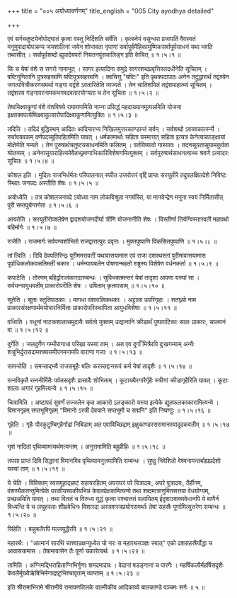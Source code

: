 +++
title = "००५ अयोध्यावर्णनम्"
title_english = "005 City ayodhya detailed"

+++


एवं सर्गचतुष्टयेनोपोद्घातं कृत्वा वस्तु निर्दिशति सर्वेति । कृत्स्नेयं
वसुन्धरा प्रजापतिं वैवस्वतं मनुमुपादायोपक्रम्य जयशालिनां जयेन शोभावता
नृपाणां सर्वापूर्वमैहिकामुष्मिकसर्वापूर्वसाधनं यथा भवति तथासीत् ।
सर्वापूर्वशब्दो ह्युपादेयपरो नियतनपुंसकलिङ्ग इति केचित्  ॥  १।५।१  ॥   

  

किं च येषां वंशे स सगरो नामाभूत् । सागर इत्यादिना समुद्रे
सागरशब्दप्रवृत्तिस्तदधीनेति सूचितम् । षष्टिगुणितानि पुत्रसहस्राणि
षष्टिपुत्रसहस्राणि । क्वचित्तु "षष्टिः" इति पृथक्पदापाठः अनेन
तदुद्धारार्थं तद्वंश्येन जगत्पवित्रीकरणसमर्था गङ्गा यद्वंशे ऽवतारितेति
व्यज्यते । तेन चातिशयितं तद्वंशमाहात्म्यं सूचितम् । तद्वंशस्य
गङ्गापरनामकभगवदवतारयोग्यता च तेन सूचिता  ॥  १।५।२  ॥   

  

तेषामिक्ष्वाकूणां वंशे वंशविषये रामायणमिति नाम्ना प्रसिद्धं
महदाख्यानमुत्पन्नमिति योजना
इक्ष्वाक्वपत्येष्विक्ष्वाकुत्वारोपादिक्ष्वाकूणामित्युक्तिः  ॥  १।५।३  ॥   

  

तदिति । तदिदं बुद्धिस्थम् आदितः आदिमारभ्य निखिलमुत्तरकाण्डान्तं सर्वम् ।
सर्वशब्दो ऽवयवकार्त्स्न्ये । सर्वावयवकम् वर्णपदच्युतिरहितमिति यावत् ।
धर्मकामार्थाः सहिता यस्मात्तत् सहिता इत्यत्र केनेत्याकाङ्क्षायां
मोक्षेणेति गम्यते । तेन पुरुषार्थचतुष्टयसाधनमिति फलितम् । वर्तयिष्यावो
गास्यावः । तदनसूयतासूयामकुर्वता श्रोतव्यम् ।
अनेनासूयाराहित्यमेवैतच्छ्रवणाधिकारिविशेषणमित्युक्तम् ।
सर्वपुरुषार्थसाधनत्वाच्च श्रवणे ऽत्यादरः सूचितः  ॥  १।५।४  ॥   

  

कोशल इति । मुदितः राजभिर्धर्मतः परिपालनात् स्फीत उत्तरोत्तरं वृद्दिं
प्राप्तः सरयूतीरे तदुपलक्षितदेशे निविष्टः स्थितः जनपदः अस्तीति शेषः  ॥ 
१।५।५  ॥   

  

अयोध्येति । तत्र कोशलजनपदे ऽयोध्या नाम लोकविश्रुता नगर्यस्ति, या
मानवेन्द्रेण मनुना स्वयं निर्मितासीत् पुरी सप्तपुर्यन्तर्गता  ॥  १।५।६
 ॥   

  

आयतेति । सरयूतीरोपश्लेषेण द्वादशयोजनदीर्घा त्रीणि योजनानीति शेषः ।
विस्तीर्णा तिर्यग्विस्तारवती महापथो बहिर्मार्गः  ॥  १।५।७  ॥   

  

राजेति । राजमार्गः सर्वपण्यशोभितो राजद्वारात्पुरः प्रवृत्तः ।
मुक्तपुष्पाणि विकसितपुष्पाणि  ॥  १।५।८  ॥   

  

तां त्विति । दिवि देवपतिरिन्द्रः पुरीममरावतीं यथावासयामास एवं राजा
दशरथस्तां पुरीमावासयामास पूर्वाधिकलोकवसतिमतीं चकार । धर्मन्यायबलेन
पोषणान्महतो राष्ट्रस्य विशेषेण वर्धनकर्ता  ॥  १।५।९  ॥   

  

कपाटेति । तोरणम् बहिर्द्वारालंकारदारुबन्धः । सुविभक्तमन्तरं येषां तादृशा
आपणा यस्यां सा । सर्वयन्त्रायुधवतीम् प्राकारोपरीति शेषः । उषिताम्
कृतवासाम्  ॥  १।५।१०  ॥   

  

सूतेति । सूताः स्तुतिपाठकाः । मागधा वंशावलिकथकाः । अट्टाला उपरिगृहाः ।
शतघ्न्यो नाम प्राकारसंरक्षणार्थमयोभारनिर्मिताः प्राकारोपरिस्थापिता
आयुधविशेषाः  ॥  १।५।११  ॥   

  

वध्विति । वधूनां नाटकशालासमुदायैः सर्वतो युक्ताम् उद्यानानि क्रीडार्थं
पुष्पवाटिकाः सालः प्राकारः, सालवनं वा  ॥  १।५।१२  ॥   

  

दुर्गेति । जलदुर्गेण गम्भीरागाधा परिखा यस्यां ताम् । अत एव दुर्गाँ
मित्रैरपि दुःखगम्याम् अन्यैः शत्रुभिर्दुरासदामश्क्यसमीपगमनामपि वाराणा
गजाः  ॥  १।५।१३  ॥   

  

सामन्तेति । समन्ताद्भवै राजसमूहैः बलिः करस्तद्दानरूपं कर्म येषां तादृशैः
 ॥  १।५।१४  ॥   

  

रत्नविकृतै रत्ननीर्मितैः पर्वतसदृशैः प्रासादैः शोभिताम् ।
कूटाख्यैरगारैर्गृहैः स्त्रीणां क्रीडागृहैरिति यावत् । कूटाः शालाः अगारं
गृहमित्यन्ये  ॥  १।५।१५  ॥   

  

चित्रामिति । अष्टापदं सुवर्णं तज्जलेन कृत आकारो ऽलङ्कारो यस्या इत्येके
द्यूतफलकाकारामित्यन्ये । विमानगृहम् सप्तभूमिगृहम् "विमानो ऽस्त्री
देवयाने सप्तभूमौ च सद्मनि" इति निघण्टुः  ॥  १।५।१६  ॥   

  

गृहेति । गृहैः पौरकुटुम्बिगृहैर्गाढां निबिडाम् अत एवाविच्छिद्राम्
इक्षुकाण्डरससमानस्वादूदकवतीम्  ॥  १।५।१७  ॥   

  

भृशं नादितां पृथिव्यामत्यर्थमत्यन्तम् । अनुत्तमामिति बहुव्रीहिः  ॥ 
१।५।१८  ॥   

  

तपसा प्राप्तं दिवि सिद्धानां विमानमिव पृथिव्यामनुत्तमामिति सम्बन्धः ।
सुष्ठु निवेशितो वेश्मनामन्तर्बाह्यप्रदेशो यस्यां ताम्  ॥  १।५।१९  ॥   

  

ये चेति । विविक्तम् स्वसमूहाद्भ्रष्टं सहायरहितम् अपरापरं परे पित्रादयः,
अपरे पुत्रादयः, तैर्हीनम्, वंशस्यैकतन्तुमित्येके परकीयस्वकीयभिन्नं
केवलप्रेक्षकमित्यन्ये तथा शब्दमात्रानुमितसत्तया वेधयोग्यम्,
प्रच्छन्नमिति यावत् । तथा विततं च विरुध्य युद्धं कृत्वा पश्चात्ततं
पलायितम् ईदृशाञ्शक्यवेधानपि ये बाणैर्न विध्यन्ति ये च लघुहस्ताः
शीघ्रवेधिनः विशारदा अस्त्रशस्त्रप्रयोगसमर्थाः तेषां सहस्रैः
पूर्णामित्युत्तरेण सम्बन्धः  ॥  १।५।२०  ॥   

  

सिंहेति । बाहुबलैरपि मल्लयुद्धैरपि  ॥  १।५।२१  ॥   

  

महारथैः । "आत्मानं सारथिं चाश्वान्रक्षन्युध्येत यो नरः स महारथसञ्ज्ञः
स्यात्" एको दशसहस्रैर्योद्धा च आवासयामास । तेषामावासेन तैः पूर्णा
चकारेत्यर्थः  ॥  १।५।२२  ॥   

  

तामिति । अग्निमद्भिराहिताग्निभिर्गुणाः शमदमादयः । वेदानां षडङ्गानां च
पारगैः । महर्षिकल्पैर्महर्षिसदृशैः
केवलैर्मुख्यैर्ऋषिभिर्मन्त्रद्रष्ट़ृभिश्चावृताम् व्याप्ताम्  ॥  १।५।२३
 ॥   

  

इति श्रीरामाभिरामे श्रीरामीये रामायणतिलके वाल्मीकीय आदिकाव्ये बालकाण्डे
पञ्चमः सर्गः  ॥  ५  ॥   

  


